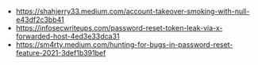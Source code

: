 - https://shahjerry33.medium.com/account-takeover-smoking-with-null-e43df2c3bb41
- https://infosecwriteups.com/password-reset-token-leak-via-x-forwarded-host-4ed3e33dca31
- https://sm4rty.medium.com/hunting-for-bugs-in-password-reset-feature-2021-3def1b391bef
